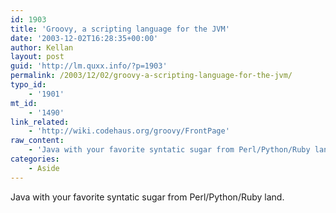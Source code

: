 ```yaml
---
id: 1903
title: 'Groovy, a scripting language for the JVM'
date: '2003-12-02T16:28:35+00:00'
author: Kellan
layout: post
guid: 'http://lm.quxx.info/?p=1903'
permalink: /2003/12/02/groovy-a-scripting-language-for-the-jvm/
typo_id:
    - '1901'
mt_id:
    - '1490'
link_related:
    - 'http://wiki.codehaus.org/groovy/FrontPage'
raw_content:
    - 'Java with your favorite syntatic sugar from Perl/Python/Ruby land.'
categories:
    - Aside
---
```


Java with your favorite syntatic sugar from Perl/Python/Ruby land.